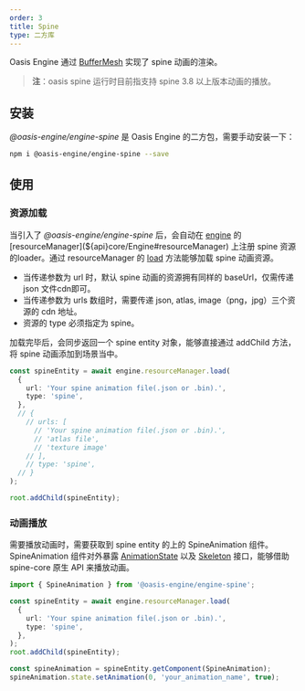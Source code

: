 ```yaml
---
order: 3
title: Spine
type: 二方库
---
```


Oasis Engine 通过 [BufferMesh](${docs}buffer-mesh-cn) 实现了 spine 动画的渲染。

> **注**：oasis spine 运行时目前指支持 spine 3.8 以上版本动画的播放。

<playground src="spine.ts"></playground>

## 安装

_@oasis-engine/engine-spine_ 是 Oasis Engine 的二方包，需要手动安装一下：

```bash
npm i @oasis-engine/engine-spine --save
```

## 使用
### 资源加载

当引入了 _@oasis-engine/engine-spine_ 后，会自动在 [engine](${api}core/Engine) 的 [resourceManager](${api}core/Engine#resourceManager) 上注册 spine 资源的loader。通过 resourceManager 的 [load](${api}core/ResourceManager/#load) 方法能够加载 spine 动画资源。

- 当传递参数为 url 时，默认 spine 动画的资源拥有同样的 baseUrl，仅需传递 json 文件cdn即可。
- 当传递参数为 urls 数组时，需要传递 json, atlas, image（png，jpg）三个资源的 cdn 地址。
- 资源的 type 必须指定为 spine。

加载完毕后，会同步返回一个 spine entity 对象，能够直接通过 addChild 方法，将 spine 动画添加到场景当中。

```typescript
const spineEntity = await engine.resourceManager.load(
  {
    url: 'Your spine animation file(.json or .bin).',
    type: 'spine',
  },
  // {
    // urls: [
      // 'Your spine animation file(.json or .bin).',
      // 'atlas file',
      // 'texture image'
    // ],
    // type: 'spine',
  // }
);

root.addChild(spineEntity);

```

### 动画播放

需要播放动画时，需要获取到 spine entity 的上的 SpineAnimation 组件。SpineAnimation 组件对外暴露 [AnimationState](http://zh.esotericsoftware.com/spine-api-reference#AnimationState) 以及 [Skeleton](http://zh.esotericsoftware.com/spine-api-reference#Skeleton) 接口，能够借助 spine-core 原生 API 来播放动画。

```typescript
import { SpineAnimation } from '@oasis-engine/engine-spine';

const spineEntity = await engine.resourceManager.load(
  {
    url: 'Your spine animation file(.json or .bin).',
    type: 'spine',
  },
);
root.addChild(spineEntity);

const spineAnimation = spineEntity.getComponent(SpineAnimation);
spineAnimation.state.setAnimation(0, 'your_animation_name', true);

```
